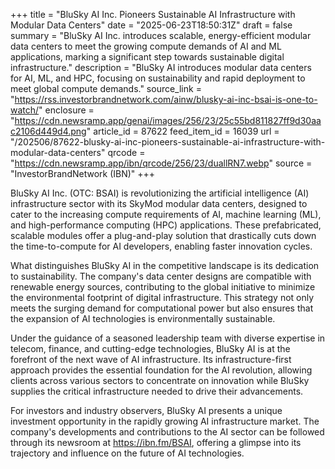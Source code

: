 +++
title = "BluSky AI Inc. Pioneers Sustainable AI Infrastructure with Modular Data Centers"
date = "2025-06-23T18:50:31Z"
draft = false
summary = "BluSky AI Inc. introduces scalable, energy-efficient modular data centers to meet the growing compute demands of AI and ML applications, marking a significant step towards sustainable digital infrastructure."
description = "BluSky AI introduces modular data centers for AI, ML, and HPC, focusing on sustainability and rapid deployment to meet global compute demands."
source_link = "https://rss.investorbrandnetwork.com/ainw/blusky-ai-inc-bsai-is-one-to-watch/"
enclosure = "https://cdn.newsramp.app/genai/images/256/23/25c55bd811827ff9d30aac2106d449d4.png"
article_id = 87622
feed_item_id = 16039
url = "/202506/87622-blusky-ai-inc-pioneers-sustainable-ai-infrastructure-with-modular-data-centers"
qrcode = "https://cdn.newsramp.app/ibn/qrcode/256/23/duallRN7.webp"
source = "InvestorBrandNetwork (IBN)"
+++

<p>BluSky AI Inc. (OTC: BSAI) is revolutionizing the artificial intelligence (AI) infrastructure sector with its SkyMod modular data centers, designed to cater to the increasing compute requirements of AI, machine learning (ML), and high-performance computing (HPC) applications. These prefabricated, scalable modules offer a plug-and-play solution that drastically cuts down the time-to-compute for AI developers, enabling faster innovation cycles.</p><p>What distinguishes BluSky AI in the competitive landscape is its dedication to sustainability. The company's data center designs are compatible with renewable energy sources, contributing to the global initiative to minimize the environmental footprint of digital infrastructure. This strategy not only meets the surging demand for computational power but also ensures that the expansion of AI technologies is environmentally sustainable.</p><p>Under the guidance of a seasoned leadership team with diverse expertise in telecom, finance, and cutting-edge technologies, BluSky AI is at the forefront of the next wave of AI infrastructure. Its infrastructure-first approach provides the essential foundation for the AI revolution, allowing clients across various sectors to concentrate on innovation while BluSky supplies the critical infrastructure needed to drive their advancements.</p><p>For investors and industry observers, BluSky AI presents a unique investment opportunity in the rapidly growing AI infrastructure market. The company's developments and contributions to the AI sector can be followed through its newsroom at <a href='https://ibn.fm/BSAI' rel='nofollow' target='_blank'>https://ibn.fm/BSAI</a>, offering a glimpse into its trajectory and influence on the future of AI technologies.</p>